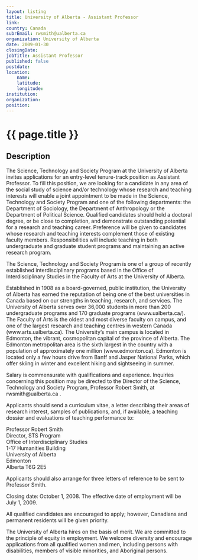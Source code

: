 ```yaml
---
layout: listing
title: University of Alberta - Assistant Professor
link:
country: Canada
subrEmail: rwsmith@ualberta.ca
organization: University of Alberta 
date: 2009-01-30
closingDate: 
jobTitle: Assistant Professor
published: false
postdate:
location:
    name: 
    latitude: 
    longitude: 
institution: 
organization: 
position: 
--- 
```



# {{ page.title }}

## Description






<p>The Science, Technology and Society Program at the University of
Alberta invites applications for an entry-level tenure-track position
as Assistant Professor. To fill this position, we are looking for a
candidate in any area of the social study of science and/or technology
whose research and teaching interests will enable a joint appointment
to be made in the Science, Technology and Society Program and one of
the following departments: the Department of Sociology, the Department
of Anthropology or the Department of Political Science. Qualified
candidates should hold a doctoral degree, or be close to completion,
and demonstrate outstanding potential for a research and teaching
career. Preference will be given to candidates whose research and
teaching interests complement those of existing faculty members.
Responsibilities will include teaching in both undergraduate and
graduate student programs and maintaining an active research program.</p>


<p>The Science, Technology and Society Program is one of a group of
recently established interdisciplinary programs based in the Office of
Interdisciplinary Studies in the Faculty of Arts at the University of
Alberta.</p>


<p>Established in 1908 as a board-governed, public institution, the
University of Alberta has earned the reputation of being one of the
best universities in Canada based on our strengths in teaching,
research, and services. The University of Alberta serves over 36,000
students in more than 200 undergraduate programs and 170 graduate
programs (www.ualberta.ca/). The Faculty of Arts is the oldest and
most diverse faculty on campus, and one of the largest research and
teaching centres in western Canada (www.arts.ualberta.ca). The
University’s main campus is located in Edmonton, the vibrant,
cosmopolitan capital of the province of Alberta. The Edmonton
metropolitan area is the sixth largest in the country with a
population of approximately one million (www.edmonton.ca). Edmonton is
located only a few hours drive from Banff and Jasper National Parks,
which offer skiing in winter and excellent hiking and sightseeing in
summer.</p>


<p>Salary is commensurate with qualifications and experience. Inquiries
concerning this position may be directed to the Director of the
Science, Technology and Society Program, Professor Robert Smith, at
rwsmith@ualberta.ca .</p>


<p>Applicants should send a curriculum vitae, a letter describing their
areas of research interest, samples of publications, and, if
available, a teaching dossier and evaluations of teaching performance
to:</p>


<p>Professor Robert Smith
<br />Director, STS Program
<br />Office of Interdisciplinary Studies
<br />1-17 Humanities Building
<br />University of Alberta
<br />Edmonton
<br />Alberta  T6G 2E5</p>


<p>Applicants should also arrange for three letters of reference to be
sent to Professor Smith.</p>


<p>Closing date: October 1, 2008. The effective date of employment will
be July 1, 2009.</p>


<p>All qualified candidates are encouraged to apply; however, Canadians
and permanent residents will be given priority.</p>


<p>The University of Alberta hires on the basis of merit.  We are
committed to the principle of equity in employment. We welcome
diversity and encourage applications from all qualified women and men,
including persons with disabilities, members of visible minorities,
and Aboriginal persons. </p>

